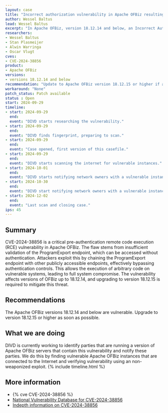 ```yaml
---
layout: case
title: "Incorrect authorization vulnerability in Apache OFBiz resulting in RCE"
author: Wessel Baltus
lead: Wessel Baltus
excerpt: "In Apache OFBiz, version 18.12.14 and below, an Incorrect Authorization vulnerability exists that allows pre-authentication remote code execution (RCE) resulting in an attacker being able to execute arbitrary commands on the affected system by sending a specially crafted HTTP request."
researchers:
- Wessel Baltus 
- Stan Plasmeijer
- Alwin Warringa
- Oscar Vlugt
cves:
- CVE-2024-38856
product:
- Apache OFBiz
versions: 
- versions 18.12.14 and below
recommendation: "Update to Apache OFBiz version 18.12.15 or higher if available"
workaround: "None"
patch_status: Patch available
status : Open
start: 2024-09-29
timeline:
- start: 2024-09-29
  end:
  event: "DIVD starts researching the vulnerability."
- start: 2024-09-29
  end:
  event: "DIVD finds fingerprint, preparing to scan."
- start: 2024-09-29
  end:
  event: "Case opened, first version of this casefile."
- start: 2024-09-29
  end:
  event: "DIVD starts scanning the internet for vulnerable instances."
- start: 2024-10-01
  end:
  event: "DIVD starts notifying network owners with a vulnerable instance in their network."
- start: 2024-10-30
  end:
  event: "DIVD start notifying network owners with a vulnerable instance in their network for the second time."
- start: 2024-12-02
  end:
  event: "Last scan and closing case."
ips: 45
---
```


## Summary

CVE-2024-38856 is a critical pre-authentication remote code execution (RCE) vulnerability in Apache OFBiz. The flaw stems from insufficient validation of the ProgramExport endpoint, which can be accessed without authentication. Attackers exploit this by chaining the ProgramExport endpoint with other publicly accessible endpoints, effectively bypassing authentication controls. This allows the execution of arbitrary code on vulnerable systems, leading to full system compromise. The vulnerability affects versions of OFBiz up to 18.12.14, and upgrading to version 18.12.15 is required to mitigate this threat.

## Recommendations

The Apache OFBiz versions 18.12.14 and below are vulnerable. Upgrade to version 18.12.15 or higher as soon as possible.

## What we are doing

DIVD is currently working to identify parties that are running a version of Apache OFBiz servers that contain this vulnerability and notify these parties. We do this by finding vulnerable Apache OFBiz instances that are connected to the Internet and verifying vulnerability using an non-weaponized exploit.
{% include timeline.html %}

## More information

* {% cve CVE-2024-38856 %}
* [National Vulnerability Database for CVE-2024-38856](https://nvd.nist.gov/vuln/detail/CVE-2024-38856)
* [Indepth information on CVE-2024-38856](https://www.zscaler.com/blogs/security-research/cve-2024-38856-pre-auth-rce-vulnerability-apache-ofbiz)
